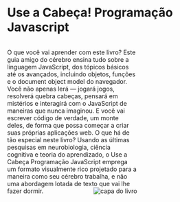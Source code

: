 # Use a Cabeça! Programação Javascript
<p style="float: left; width: 60%;">O que você vai aprender com este livro? Este guia amigo do cérebro ensina tudo sobre a linguagem JavaScript, dos tópicos básicos até os avançados, incluindo objetos, funções e o document object model do navegador. Você não apenas lerá — jogará jogos, resolverá quebra cabeças, pensará em mistérios e interagirá com o JavaScript de maneiras que nunca imaginou. E você vai escrever código de verdade, um monte deles, de forma que possa começar a criar suas próprias aplicações web. O que há de tão especial neste livro? Usando as últimas pesquisas em neurobiologia, ciência cognitiva e teoria do aprendizado, o Use a Cabeça Programação JavaScript emprega um formato visualmente rico projetado para a maneira como seu cérebro trabalha, e não uma abordagem lotada de texto que vai lhe fazer dormir. <img src="https://images-na.ssl-images-amazon.com/images/I/51iePxTAw7L._SX348_BO1,204,203,200_.jpg" alt="capa do livro" align="right"> </p>
<p style="float: right; text-align: center;"></p>